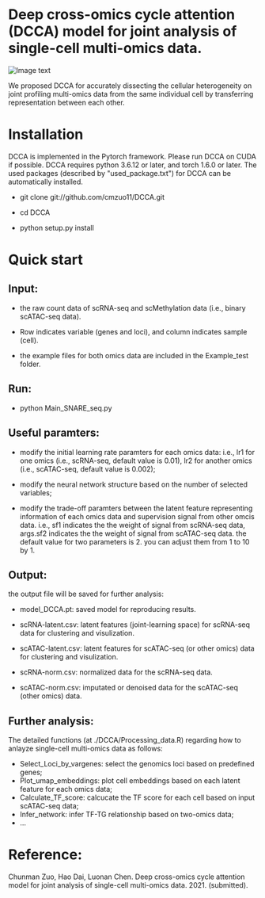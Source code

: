 # Deep cross-omics cycle attention (DCCA) model for joint analysis of single-cell multi-omics data.

![Image text](https://https://github.com/cmzuo11/DCCA/tree/main/Example_test/Main_figure.png)

We proposed DCCA for accurately dissecting the cellular heterogeneity on joint profiling multi-omics data from the same individual cell by transferring representation between each other. 

# Installation

DCCA is implemented in the Pytorch framework. Please run DCCA on CUDA if possible. DCCA requires python 3.6.12 or later, and torch 1.6.0 or later. The used packages (described by "used_package.txt") for DCCA can be automatically installed.

* git clone git://github.com/cmzuo11/DCCA.git

* cd DCCA

* python setup.py install


# Quick start

## Input: 

* the raw count data of scRNA-seq and scMethylation data (i.e., binary scATAC-seq data). 

* Row indicates variable (genes and loci), and column indicates sample (cell).

* the example files for both omics data are included in the Example_test folder.

## Run: 

* python Main_SNARE_seq.py 

## Useful paramters:

* modify the initial learning rate paramters for each omics data: i.e., lr1 for one omics (i.e., scRNA-seq, default value is 0.01), lr2 for another omics (i.e., scATAC-seq, default value is 0.002);

* modify the neural network structure based on the number of selected variables;

* modify the trade-off paramters between the latent feature representing information of each omics data and supervision signal from other omcis data. i.e., sf1    indicates the the weight of signal from scRNA-seq data, args.sf2 indicates the the weight of signal from scATAC-seq data. the default value for two parameters is 2. you can adjust them from 1 to 10 by 1.

## Output:

the output file will be saved for further analysis:

* model_DCCA.pt: saved model for reproducing results.

* scRNA-latent.csv: latent features (joint-learning space) for scRNA-seq data for clustering and visulization.

* scATAC-latent.csv: latent features for scATAC-seq (or other omics) data for clustering and visulization.

* scRNA-norm.csv: normalized data for the scRNA-seq data.

* scATAC-norm.csv: imputated or denoised data for the scATAC-seq (other omics) data.

## Further analysis:

The detailed functions (at ./DCCA/Processing_data.R) regarding how to anlayze single-cell multi-omics data as follows:

* Select_Loci_by_vargenes: select the genomics loci based on predefined genes;
* Plot_umap_embeddings: plot cell embeddings based on each latent feature for each omics data;
* Calculate_TF_score: calcucate the TF score for each cell based on input scATAC-seq data;
* Infer_network: infer TF-TG relationship based on two-omics data;
* ...

# Reference:

Chunman Zuo, Hao Dai, Luonan Chen. Deep cross-omics cycle attention model for joint analysis of single-cell multi-omics data. 2021. (submitted).
